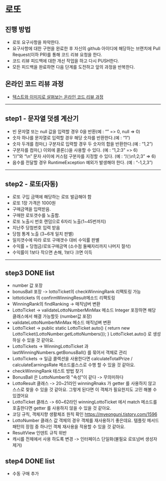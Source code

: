 # 로또
## 진행 방법
* 로또 요구사항을 파악한다.
* 요구사항에 대한 구현을 완료한 후 자신의 github 아이디에 해당하는 브랜치에 Pull Request(이하 PR)를 통해 코드 리뷰 요청을 한다.
* 코드 리뷰 피드백에 대한 개선 작업을 하고 다시 PUSH한다.
* 모든 피드백을 완료하면 다음 단계를 도전하고 앞의 과정을 반복한다.

## 온라인 코드 리뷰 과정
* [텍스트와 이미지로 살펴보는 온라인 코드 리뷰 과정](https://github.com/next-step/nextstep-docs/tree/master/codereview)

***
## step1 - 문자열 덧셈 계산기
* 빈 문자열 또는 null 값을 입력할 경우 0을 반환(예 : “” => 0, null => 0)
* 숫자 하나를 문자열로 입력할 경우 해당 숫자를 반환한다.(예 : “1”)
* 숫자 두개를 컴마(,) 구분자로 입력할 경우 두 숫자의 합을 반환한다.(예 : “1,2”)
* 구분자를 컴마(,) 이외에 콜론(:)을 사용할 수 있다. (예 : “1,2:3” => 6)
* “//”와 “\n” 문자 사이에 커스텀 구분자를 지정할 수 있다. (예 : “//;\n1;2;3” => 6)
* 음수를 전달할 경우 RuntimeException 예외가 발생해야 한다. (예 : “-1,2,3”)

***
## step2 - 로또(자동)
* 로또 구입 금액에 해당하는 로또 발급해야 함
* 로또 1장 가격은 1000원
* 구매금액을 입력받음.
* 구매한 로또갯수를 노출함.
* 로또 노출시 번호 랜덤으로 6자리 노출(1~45번까지)
* 지난주 당첨번호 입력 받음
* 당첨 통계 노출 (3~6개 일치 판별)
* 일치갯수에 따라 로또 구매갯수 대비 수익률 판별
* 수익률 = 당첨금/로또구매금액 (소수점 둘째자리까지 나머지 절삭)
* 수익률이 1보다 작으면 손해, 1보다 크면 이득

***
## step3 DONE list
* number 값 포장
* bonusBall 포장 -> lottoTicket의 checkWinningRank 리팩토링 가능
* lottotickets 의 confirmWinningResult메소드 리팩토링 
* WinningRank의 findRanking -> 매직넘버 변환
* LottoTicket -> validateLottoNumberMinMax 메소드 Integer 포장하면 해당 클래스에서 해결 가능할듯 (number값 포장)
* validateLottoNumberMinMax 메소드 매직넘벼 변환
* LottoTicket -> public static LottoTicket auto() {
                 return new LottoTicket(LottoNumber.getLottoNumbers());
                 }
                 LottoTicket.auto() 로 생성하실 수 있을 것 같아요.
* LottoTickets -> WinningLottoTicket 과 lastWinningNumbers.getBonusBall() 를 묶어서 객체로 관리
* LottoTickets -> 일급 콜렉션을 사용한다면 calculateTotalPrize / calculateEarningsRate 메소드를스스로 수행 할 수 있을 것 같아요.
* checkWinningRank 테스트 방법 찾기
* BonusBall 은 LottoNumber와 "속성"이 같다 -> 무의미하다
* LottoResult 클래스 -> 20~21라인 winningRnaks 가 getter 를 사용하지 않고 스스로 찾을 수 있을 것 같아요.
  그렇게 된다면 이 객체가 필요한지도 고민 해볼 수 있겠어요
* LottoTicket 클래스 -> 60~62라인 winningLottoTicket 에서 match 메소드를 호출한다면 getter 를 사용하지 않을 수 있을 것 같아요.
* 코딩 규칙, 객체지향 생활체조 원칙 확인 https://myeonguni.tistory.com/1596
* LottoNumber 클래스 값 객체의 경우 객체를 재사용하기 좋은데요.
                      템플릿 메서드 패턴의 장점 중 하나인 객체 재사용을 적용할 수 있을 것 같아요.
* ResultView 인덴트 규칙 위반
* 캐시를 전체에서 사용 하도록 변경 -> 인터페이스 단일화(불필요 로또넘버 생성자 제거)                      

## step4 DONE list
* 수동 구매 추가